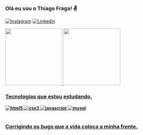 ### Olá eu sou o Thiago Fraga! ✌️
[![Instagram](https://img.shields.io/badge/Instagram-E4405F?style=for-the-badge&logo=instagram&logoColor=white
)](https://www.instagram.com/1thiagofraga/)
[![Linkedin](https://img.shields.io/badge/LinkedIn-0077B5?style=for-the-badge&logo=linkedin&logoColor=white
)](https://www.linkedin.com/in/thiago-fraga-413696180/)

<div align=>
  <a href="https://github.com/devthiagofraga">
  <img height="180em" src="https://github-readme-stats.vercel.app/api?username=devthiagofraga&show_icons=true&theme=dracula&include_all_commits=true&count_private=false"/>
      <img height="180em" src="https://github-readme-stats.vercel.app/api/top-langs/?username=devthiagofraga&layout=compact&langs_count=7&theme=dracula"/>

</div>
    
### Tecnologias que estou estudando.

<div style="display: inlin_block" ><b/r>
    <img align="center" alt="html5" src="https://img.shields.io/badge/HTML5-E34F26?style=for-the-badge&logo=html5&logoColor=white"/>
    <img align="center" alt="css3" src="https://img.shields.io/badge/CSS3-1572B6?style=for-the-badge&logo=css3&logoColor=white"/>
    <img align="center" alt="javascript" src="https://img.shields.io/badge/JavaScript-F7DF1E?style=for-the-badge&logo=javascript&logoColor=black"/>
    <img align="center" alt="mysql" src="https://img.shields.io/badge/MySQL-00000F?style=for-the-badge&logo=mysql&logoColor=white"/>

</div><br/>

### Corrigindo os bugs que a vida coloca a minha frente.
